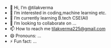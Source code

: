 - 👋 Hi, I’m @tilakverma
- 👀 I’m interested in coding,machine learning etc.
- 🌱 I’m currently learning B.tech CSE(AI)
- 💞️ I’m looking to collaborate on ...
- 📫 How to reach me tilakverma225@gmail.com
- 😄 Pronouns: ...
- ⚡ Fun fact: ...

<!---
tilakverm/tilakverm is a ✨ special ✨ repository because its `README.md` (this file) appears on your GitHub profile.
You can click the Preview link to take a look at your changes.
--->
